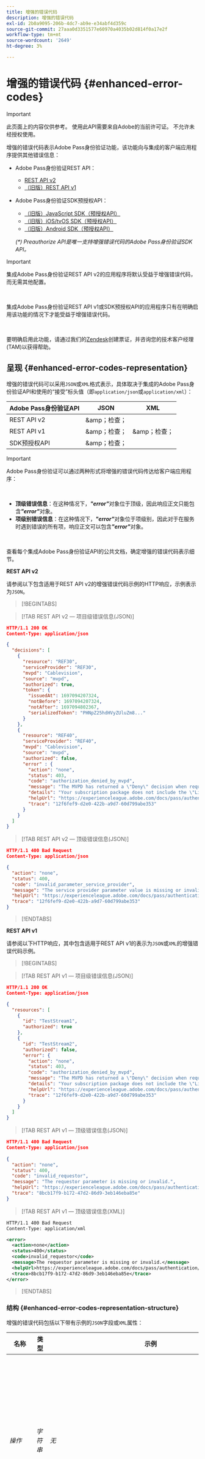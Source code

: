 ```yaml
---
title: 增强的错误代码
description: 增强的错误代码
exl-id: 2b0a9095-206b-4dc7-ab9e-e34abf4d359c
source-git-commit: 27aaa0d3351577e60970a4035b02d814f0a17e2f
workflow-type: tm+mt
source-wordcount: '2649'
ht-degree: 3%

---
```


# 增强的错误代码 {#enhanced-error-codes}

>[!IMPORTANT]
>
>此页面上的内容仅供参考。 使用此API需要来自Adobe的当前许可证。 不允许未经授权使用。

增强的错误代码表示Adobe Pass身份验证功能，该功能向与集成的客户端应用程序提供其他错误信息：

* Adobe Pass身份验证REST API：
   * [REST API v2](../../rest-apis/rest-api-v2/apis/rest-api-v2-apis-overview.md)
   * [（旧版）REST API v1](../../legacy/rest-api-v1/rest-api-overview.md)
* Adobe Pass身份验证SDK预授权API：
   * [（旧版）JavaScript SDK（预授权API）](../../legacy/sdks/javascript-sdk/preauthorize-api-javascript-sdk.md)
   * [（旧版）iOS/tvOS SDK（预授权API）](../../legacy/sdks/ios-tvos-sdk/preauthorize-api-ios-tvos-sdk.md)
   * [（旧版）Android SDK（预授权API）](../../legacy/sdks/android-sdk/preauthorize-api-android-sdk.md)

  _(*) Preauthorize API是唯一支持增强错误代码的Adobe Pass身份验证SDK API。_

>[!IMPORTANT]
>
> 集成Adobe Pass身份验证REST API v2的应用程序将默认受益于增强错误代码，而无需其他配置。
>
> <br/>
>
> 集成Adobe Pass身份验证REST API v1或SDK预授权API的应用程序只有在明确启用该功能的情况下才能受益于增强错误代码。
>
> <br/>
>
> 要明确启用此功能，请通过我们的[Zendesk](https://adobeprimetime.zendesk.com)创建票证，并咨询您的技术客户经理(TAM)以获得帮助。

## 呈现 {#enhanced-error-codes-representation}

增强的错误代码可以采用`JSON`或`XML`格式表示，具体取决于集成的Adobe Pass身份验证API和使用的“接受”标头值（即`application/json`或`application/xml`）：

| Adobe Pass身份验证API | JSON | XML |
|-------------------------------|---------|---------|
| REST API v2 | &amp;amp；检查； |         |
| REST API v1 | &amp;amp；检查； | &amp;amp；检查； |
| SDK预授权API | &amp;amp；检查； |         |

>[!IMPORTANT]
>
> Adobe Pass身份验证可以通过两种形式将增强的错误代码传达给客户端应用程序：
>
> <br/>
>
> * **顶级错误信息**：在这种情况下，***&quot;error&quot;***&#x200B;对象位于顶级，因此响应正文只能包含&#x200B;***&quot;error&quot;***&#x200B;对象。
> * **项级别错误信息**：在这种情况下，***&quot;error&quot;***&#x200B;对象位于项级别，因此对于在服务时遇到错误的所有项，响应正文可以包含&#x200B;***&quot;error&quot;***&#x200B;对象。
>
> <br/>
>
> 查看每个集成Adobe Pass身份验证API的公共文档，确定增强的错误代码表示细节。

**REST API v2**

请参阅以下包含适用于REST API v2的增强错误代码示例的HTTP响应，示例表示为`JSON`。

>[!BEGINTABS]

>[!TAB REST API v2 — 项目级错误信息(JSON)]

```JSON
HTTP/1.1 200 OK
Content-Type: application/json

{
  "decisions": [
    {
      "resource": "REF30",
      "serviceProvider": "REF30",
      "mvpd": "Cablevision",
      "source": "mvpd",
      "authorized": true,
      "token": {
        "issuedAt": 1697094207324,
        "notBefore": 1697094207324,
        "notAfter": 1697094802367,
        "serializedToken": "PHNpZ25hdHVyZUluZm8..."
      }
    },
    {
      "resource": "REF40",
      "serviceProvider": "REF40",
      "mvpd": "Cablevision",
      "source": "mvpd",
      "authorized": false,
      "error" : {
        "action": "none",
        "status": 403,
        "code": "authorization_denied_by_mvpd",
        "message": "The MVPD has returned a \"Deny\" decision when requesting authorization for the specified resource",
        "details": "Your subscription package does not include the \"Live\" channel",
        "helpUrl": "https://experienceleague.adobe.com/docs/pass/authentication/auth-features/error-reportn/enhanced-error-codes.html",
        "trace": "12f6fef9-d2e0-422b-a9d7-60d799abe353"
      }
    }
  ]
}
```

>[!TAB REST API v2 — 顶级错误信息(JSON)]

```JSON
HTTP/1.1 400 Bad Request
Content-Type: application/json

{
  "action": "none",
  "status": 400,
  "code": "invalid_parameter_service_provider",
  "message": "The service provider parameter value is missing or invalid.",
  "helpUrl": "https://experienceleague.adobe.com/docs/pass/authentication/auth-features/error-reportn/enhanced-error-codes.html",
  "trace": "12f6fef9-d2e0-422b-a9d7-60d799abe353"
}
```

>[!ENDTABS]

**REST API v1**

请参阅以下HTTP响应，其中包含适用于REST API v1的表示为`JSON`或`XML`的增强错误代码示例。

>[!BEGINTABS]

>[!TAB REST API v1 — 项目级错误信息(JSON)]

```JSON
HTTP/1.1 200 OK
Content-Type: application/json

{
  "resources": [
    {
      "id": "TestStream1",
      "authorized": true
    },
    {
      "id": "TestStream2",
      "authorized": false,
      "error": {
        "action": "none",
        "status": 403,
        "code": "authorization_denied_by_mvpd",
        "message": "The MVPD has returned a \"Deny\" decision when requesting authorization for the specified resource",
        "details": "Your subscription package does not include the \"Live\" channel",
        "helpUrl": "https://experienceleague.adobe.com/docs/pass/authentication/auth-features/error-reportn/enhanced-error-codes.html",
        "trace": "12f6fef9-d2e0-422b-a9d7-60d799abe353"
      }
    }
  ]
}
```

>[!TAB REST API v1 — 顶级错误信息(JSON)]

```JSON
HTTP/1.1 400 Bad Request
Content-Type: application/json
        
{
  "action": "none",
  "status": 400,
  "code": "invalid_requestor",
  "message": "The requestor parameter is missing or invalid.",
  "helpUrl": "https://experienceleague.adobe.com/docs/pass/authentication/auth-features/error-reportn/enhanced-error-codes.html",
  "trace": "8bcb17f9-b172-47d2-86d9-3eb146eba85e"
}
```

>[!TAB REST API v1 — 顶级错误信息(XML)]

```XML
HTTP/1.1 400 Bad Request
Content-Type: application/xml

<error>
  <action>none</action>
  <status>400</status>
  <code>invalid_requestor</code>
  <message>The requestor parameter is missing or invalid.</message>
  <helpUrl>https://experienceleague.adobe.com/docs/pass/authentication/auth-features/error-reportn/enhanced-error-codes.html</helpUrl>
  <trace>8bcb17f9-b172-47d2-86d9-3eb146eba85e</trace>
</error>
```

>[!ENDTABS]

### 结构 {#enhanced-error-codes-representation-structure}

增强的错误代码包括以下带有示例的`JSON`字段或`XML`属性：

| 名称 | 类型 | 示例 | 受限 | 描述 |
|-----------|-----------|---------------------------------------------------------------------------------------------------------------------|:----------:|-----------------------------------------------------------------------------------------------------------------------------------------------------------------------------------------------------------------------------------------------------------------------------------------------------|
| *操作* | *字符串* | *无* | &amp;amp；检查； | Adobe Pass身份验证推荐的操作，该操作可能会修正本文档中定义的情况。 <br/><br/>有关更多详细信息，请参阅[操作](#enhanced-error-codes-action)部分。 |
| *状态* | *整数* | *403* | &amp;amp；检查； | [RFC 7231](https://tools.ietf.org/html/rfc7231#section-6)文档中定义的HTTP响应状态代码。 <br/><br/>有关更多详细信息，请参阅[状态](#enhanced-error-codes-status)部分。 |
| *代码* | *字符串* | *authorization_denied_by_mvpd* | &amp;amp；检查； | 与本文档中定义的错误关联的Adobe Pass身份验证唯一标识符代码。 <br/><br/>有关更多详细信息，请参阅[代码](#enhanced-error-codes-code)部分。 |
| *消息* | *字符串* | *请求对指定资源的授权时，MVPD返回了“拒绝”决定* |            | 在某些情况下，可以向最终用户显示的可读消息。 <br/><br/>有关更多详细信息，请参阅[响应处理](#enhanced-error-codes-response-handling)部分。 |
| *详细信息* | *字符串* | *您的订阅包不包含“实时”频道* |            | 在某些情况下，服务合作伙伴可以提供的详细消息，<br/><br/>如果服务合作伙伴不提供任何自定义消息，则此字段可能不存在。 |
| *helpUrl* | *url* | *https://experienceleague.adobe.com/docs/pass/authentication/auth-features/error-reportn/enhanced-error-codes.html* |            | Adobe Pass身份验证公共文档URL，该URL链接到有关出现此错误的原因和可能解决方案的更多信息。 <br/><br/>此字段包含绝对URL，不应从错误代码推断，根据错误上下文，可以提供不同的URL。 |
| *跟踪* | *字符串* | *12f6fef9-d2e0-422b-a9d7-60d799abe353* |            | 响应的唯一标识符，在联系Adobe Pass身份验证支持团队以解决特定问题时可以使用该标识符。 |

>[!IMPORTANT]
>
> **Restricted**&#x200B;列指示相应字段是否包含有限集中的值，而无限制字段可以包含任何数据。
>
> <br/>
>
> 将来对此文档的更新可以将值添加到有限集，但不会移除或更改现有值。

### 操作 {#enhanced-error-codes-representation-action}

增强的错误代码包括一个“action”字段，该字段提供了可能纠正此情况的推荐操作。

“action”字段的可能值包括：

| 操作 | 描述 | 类别 |
|--------------------------|---------------------------------------------------------------------------------------------------------------------------------|--------------------------------------------|
| 无 | 没有预定义的操作可修复此问题，但在某些情况下，这可能指示对API的调用不正确。 | 修复请求上下文。 |
| 配置 | 客户端应用程序要求进行配置更改，大部分时间都是通过Adobe Pass TVE Dashboard执行的。 | 修复集成配置上下文。 |
| application-register | 客户端应用程序需要再次注册自身。 | 修复客户端应用程序上下文。 |
| 身份验证 | 客户端应用程序要求验证或重新验证用户。 | 修复客户端应用程序上下文。 |
| 授权 | 客户端应用程序要求获取指定资源的授权。 | 修复客户端应用程序上下文。 |
| 重试 | 客户端应用程序要求重试该请求。 | 修复请求上下文。 |

_(*)对于某些错误，多个操作可能是可能的解决方案，但“action”字段指示修复错误的概率最高的操作。_

### 状态 {#enhanced-error-codes-representation-status}

增强的错误代码包含一个“状态”字段，该字段指示与错误关联的HTTP状态代码。

“status”字段的可能值包括：

| 代码 | 原因短语 |
|------|-----------------------|
| 400 | 错误请求 |
| 401 | 未授权 |
| 403 | 禁止 |
| 404 | 未找到 |
| 405 | 不允许使用该方法 |
| 410 | 不存在 |
| 412 | 先决条件失败 |
| 500 | 内部服务器错误 |

当客户端生成错误并且大多数时间这意味着客户端需要额外的操作来修复它时，通常会显示带有4xx“状态”的增强错误代码。

具有5xx“状态”的增强型错误代码通常在服务器生成错误时出现，大多数情况下，这意味着服务器需要额外的工作来修复错误。

>[!IMPORTANT]
>
> 有时，HTTP响应状态代码与增强型错误代码“状态”字段不同，特别是当与将增强型错误代码作为项目级错误信息传达的Adobe Pass身份验证API交互时。

### 代码 {#enhanced-error-codes-representation-code}

增强的“错误代码”包含一个“代码”字段，该字段提供与错误关联的Adobe Pass身份验证唯一标识符。

基于集成的Adobe Pass身份验证API，“代码”字段的可能值汇总在两个列表中[低于](#enhanced-error-codes-list)。

## 列表 {#enhanced-error-codes-lists}

### REST API v2 {#enhanced-error-codes-lists-rest-api-v2}

下表列出了客户端应用程序在与Adobe Pass身份验证REST API v2集成时可能遇到的增强错误代码。

| 操作 | 代码 | 状态 | 消息 |
|------------------------------|--------------------------------------------------------|--------|--------------------------------------------------------------------------------------------------------------------------------------------------------------------------------------------------------------------------------------------------------------------------------------------------------------------------------------------|
| **无** | *invalid_parameter_service_provider* | 400 | 服务提供商参数值缺失或无效。 |
|                              | *invalid_parameter_mvpd* | 400 | mvpd参数值缺失或无效。 |
|                              | *invalid_parameter_code* | 400 | 代码参数值缺失或无效。 |
|                              | *invalid_parameter_resources* | 400 | 资源参数值缺失或无效。 |
|                              | *invalid_parameter_redirect_url* | 400 | 重定向URL参数值缺失或无效。 |
|                              | *invalid_parameter_partner* | 400 | 缺少伙伴参数值或伙伴参数值无效。 |
|                              | *invalid_parameter_saml_response* | 400 | SAML响应参数值缺失或无效。 |
|                              | *invalid_header_device_info* | 400 | 设备信息标头值缺失或无效。 |
|                              | *invalid_header_device_identifier* | 400 | 设备标识符标头值缺失或无效。 |
|                              | *invalid_header_identity_for_temporary_access* | 400 | 临时访问标头值的标识缺失或无效。 |
|                              | *invalid_header_pfs_permission_access_not_present* | 400 | 合作伙伴框架状态标头中的权限访问状态值不存在。 |
|                              | *invalid_header_pfs_permission_access_not_determined* | 400 | 合作伙伴框架状态标头中的权限访问状态值不确定。 |
|                              | *invalid_header_pfs_permission_access_not_granted* | 400 | 未授予来自合作伙伴框架状态标头的权限访问状态值。 |
|                              | *invalid_header_pfs_provider_id_not_determined* | 400 | 合作伙伴框架状态标头中的提供程序ID值未与已知的mvpd关联。 |
|                              | *invalid_header_pfs_provider_id_mismatch* | 400 | 合作伙伴框架状态标头中的提供程序ID值与作为参数发送的mvpd不匹配。 |
|                              | *invalid_header_pfs_provider_info_expired* | 400 | 合作伙伴框架状态标头中的提供程序信息已过期。 |
|                              | *无效集成* | 400 | 指定的服务提供程序与mvpd之间的集成不存在或已禁用。 |
|                              | *invalid_authentication_session* | 400 | 与此请求关联的身份验证会话缺失或无效。 |
|                              | *preauthorization_denied_by_mvpd* | 403 | 在请求指定资源的预授权时，MVPD返回了“拒绝”决定。 |
|                              | *authorization_denied_by_mvpd* | 403 | 请求对指定资源的授权时，MVPD返回了“拒绝”决定。 |
|                              | *authorization_denied_by_parental_controls* | 403 | 由于指定资源的家长控制设置，MVPD已返回“拒绝”决定。 |
|                              | *authorization_denied_by_degradation_rule* | 403 | 指定的服务提供商与mvpd之间的集成应用了拒绝授权所请求的资源的降级规则。 |
|                              | *内部服务器错误* | 500 | 由于内部服务器错误，请求失败。 |
| **配置** | *太多资源* | 403 | 授权或预授权请求失败，因为查询的资源过多。 请联系支持团队以正确配置授权和预授权限制。 |
|                              | *invalid_configuration_user_metadata_certificate* | 500 | 用户元数据证书配置缺失或无效。 |
|                              | *invalid_configuration_temporary_access* | 500 | 临时访问配置无效。 |
|                              | *invalid_configuration_platform* | 500 | 集成缺少平台配置或平台配置无效。 |
|                              | *invalid_configuration_platform_id* | 500 | 平台ID配置缺失或无效。 |
|                              | *invalid_configuration_platform_trait* | 500 | 平台特征配置缺失或无效。 |
|                              | *invalid_configuration_platform_category_trait* | 500 | 平台类别特征配置缺失或无效。 |
|                              | *invalid_configuration_platform_services* | 500 | 缺少平台服务配置或集成无效。 |
|                              | *invalid_configuration_mvpd_platform* | 500 | mvpd平台配置缺失或对于mvpd和平台无效。 |
|                              | *invalid_configuration_mvpd_platform_boarding_status* | 500 | mvpd平台载入状态配置缺失或对于mvpd和平台无效。 |
|                              | *invalid_configuration_mvpd_platform_profile_exchange* | 500 | mvpd平台配置文件交换配置缺失或对于mvpd和平台无效。 |
| **应用程序注册** | *invalid_access_token_service_provider* | 401 | 由于服务提供商无效，访问令牌无效。 |
|                              | *invalid_access_token_client_application* | 401 | 由于客户端应用程序无效，访问令牌无效。 |
| **身份验证** | *authenticated_profile_missing* | 403 | 缺少与此请求关联的已验证配置文件。 |
|                              | *authenticated_profile_expires* | 403 | 与此请求关联的已验证配置文件已过期。 |
|                              | *authenticated_profile_invalid* | 403 | 与此请求关联的已验证配置文件已失效。 |
|                              | *temporary_access_duration_limit_exceeded* | 403 | 已超过临时访问持续时间限制。 |
|                              | *temporary_access_resources_limit_exceeded* | 403 | 已超出临时访问资源限制。 |
|                              | *authorization_denied_by_hba_policies* | 403 | 由于基于主页的身份验证策略，MVPD已返回“拒绝”决策。 当前身份验证是通过基于家乡的身份验证流程获得的，但在请求指定资源的授权时，设备不再位于家乡中。 用户必须使用支持的MVPD重新进行身份验证才能继续。 |
|                              | *authorization_denied_by_session_invalidated* | 403 | 身份验证会话被身份提供程序失效。 用户必须使用支持的MVPD重新进行身份验证才能继续。 |
|                              | *identity_not_recovered_by_mvpd* | 403 | 由于MVPD无法识别用户身份，授权请求失败。 |
| **重试** | *network_received_error* | 403 | 从关联的合作伙伴服务检索响应时出现读取错误。 重试请求可能会解决此问题。 |
|                              | *network_connection_timeout* | 403 | 与关联的合作伙伴服务的连接超时。 重试请求可能会解决此问题。 |
|                              | *maximum_execution_time_exceeded* | 403 | 请求未在允许的最长时间内完成。 重试请求可能会解决此问题。 |

### REST API v1 {#enhanced-error-codes-lists-rest-api-v1}

下表列出了客户端应用程序在与Adobe Pass身份验证REST API v1集成时可能遇到的增强错误代码。

| 操作 | 代码 | 状态 | 消息 |
|--------------------|---------------------------------------------------|-------------------|----------------------------------------------------------------------------------------------------------------------------------------------------------------------------------------------------------------------------------------------------------------------------------------------------------------------------------------------|
| **无** | *invalid_requestor* | 400 | 请求者参数缺失或无效。 |
|                    | *invalid_device_info* | 400 | 设备信息缺失或无效。 |
|                    | *invalid_device_id* | 400 | 设备标识符缺失或无效。 |
|                    | *missing_resource* | 400， 412 | 缺少资源参数。 |
|                    | *格式错误的authz_request* | 400， 412 | 授权请求为null或无效。 |
|                    | *preauthorization_denied_by_mvpd* | 403 | 在请求指定资源的预授权时，MVPD返回了“拒绝”决定。 |
|                    | *authorization_denied_by_mvpd* | 403 | 请求对指定资源的授权时，MVPD返回了“拒绝”决定。 |
|                    | *authorization_denied_by_parental_controls* | 403 | 由于指定资源的家长控制设置，MVPD已返回“拒绝”决定。 |
|                    | *内部错误* | 400， 405， 500 | 由于内部服务器错误，请求失败。 |
| **配置** | *未知集成* | 400， 412 | 指定的程序员和标识提供程序之间的集成不存在。 使用TVE功能板创建所需的集成。 |
|                    | *太多资源* | 403 | 授权或预授权请求失败，因为查询的资源过多。 请联系支持团队以正确配置授权和预授权限制。 |
| **身份验证** | *authentication_session_issuer_mismatch* | 400 | 授权请求失败，因为为授权流指示的MVPD与颁发身份验证会话的不同。 用户必须使用所需的MVPD重新进行身份验证才能继续。 |
|                    | *authorization_denied_by_hba_policies* | 403 | 由于基于主页的身份验证策略，MVPD已返回“拒绝”决策。 当前身份验证是使用基于主目录的身份验证流程(HBA)获得的，但在请求指定资源的授权时，设备不再位于主目录。 用户必须使用支持的MVPD重新进行身份验证才能继续。 |
|                    | *authorization_denied_by_session_invalidated* | 403 | 身份验证会话被身份提供程序失效。 用户必须使用支持的MVPD重新进行身份验证才能继续。 |
|                    | *identity_not_recovered_by_mvpd* | 403 | 由于MVPD无法识别用户身份，授权请求失败。 |
|                    | *authentication_session_invalidated* | 403 | 身份验证会话被身份提供程序失效。 用户必须使用支持的MVPD重新进行身份验证才能继续。 |
|                    | *authentication_session_missing* | 403， 412 | 无法检索与此请求关联的身份验证会话。 用户必须使用支持的MVPD重新进行身份验证才能继续。 |
|                    | *authentication_session_expired* | 403， 412 | 当前的身份验证会话已过期。 用户必须使用支持的MVPD重新进行身份验证才能继续。 |
|                    | *preauthorization_authentication_session_missing* | 412 | 无法检索与此请求关联的身份验证会话。 用户必须使用支持的MVPD重新进行身份验证才能继续。 |
|                    | *preauthorization_authentication_session_expired* | 412 | 当前的身份验证会话已过期。 用户必须使用支持的MVPD重新进行身份验证才能继续。 |
| **授权** | *authorization_not_found* | 403， 404 | 未找到指定资源的授权。 用户必须获得新授权才能继续。 |
|                    | *authorization_expired* | 410 | 指定资源的先前授权已过期。 用户必须获得新授权才能继续。 |
| **重试** | *network_received_error* | 403 | 从关联的合作伙伴服务检索响应时出现读取错误。 重试请求可能会解决此问题。 |
|                    | *network_connection_timeout* | 403 | 与关联的合作伙伴服务的连接超时。 重试请求可能会解决此问题。 |
|                    | *maximum_execution_time_exceeded* | 403 | 请求未在允许的最长时间内完成。 重试请求可能会解决此问题。 |

### SDK预授权API {#enhanced-error-codes-lists-sdks-preauthorize-api}

有关客户端应用程序在与Adobe Pass Authentication SDK预授权API集成时可能遇到的增强错误代码，请参阅上一个[部分](#enhanced-error-codes-list-rest-api-v1)。

## 响应处理 {#enhanced-error-codes-response-handling}

>[!IMPORTANT]
>
> 增强型错误代码可以在客户端应用程序代码中自动处理，例如，在网络超时的情况下重试授权请求，或者在会话过期时要求用户重新进行身份验证，但其他类型可能需要配置更改或Adobe Pass身份验证客户关怀团队交互。
>
> <br/>
>
> 因此，在通过我们的[Zendesk](https://adobeprimetime.zendesk.com)创建票证时，务必收集并提供完整的错误信息，以确保在启动新应用程序或新功能之前进行必要的更改。

总之，在处理包含增强型错误代码的响应时，应考虑以下事项：

1. **检查两个状态值**：始终检查HTTP响应状态代码和增强型错误代码“状态”字段。 它们可能有所不同，并且都提供了宝贵的信息。

1. **与顶级和项级错误信息无关**：处理与传递方式无关的顶级和项级错误信息，确保可以处理两种形式的传输增强型错误代码。

1. **重试逻辑**：对于需要重试的错误，请确保通过指数回退完成重试，以避免使服务器不堪重负。 此外，如果是Adobe Pass身份验证API同时处理多个项目（例如，预授权API），您应在重复请求中仅包含标记为“重试”的项目，而不包含整个列表。

1. **配置更改**：对于需要配置更改的错误，请确保在启动新应用程序或新功能之前进行必要的更改。

1. **身份验证和授权**：对于与身份验证和授权相关的错误，必须提示用户根据需要重新身份验证或获取新授权。

1. **用户反馈**：可选，使用人类可读的“消息”和（可能的）“详细信息”字段通知用户该问题。 在应用降级规则时，可能会从MVPD预授权或授权端点或程序员传递“详细信息”短信。
